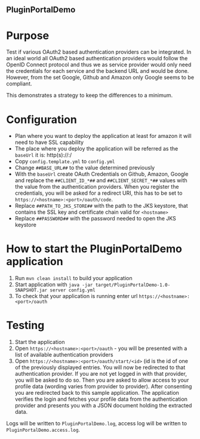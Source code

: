 PluginPortalDemo
----------------

Purpose
===
Test if various OAuth2 based authentication providers can be integrated. In an
ideal world all OAuth2 based authentication providers would follow the OpenID
Connect protocol and thus we as service provider would only need the credentials
for each service and the backend URL and would be done. However, from the set
Google, Github and Amazon only Google seems to be compliant.

This demonstrates a strategy to keep the differences to a minimum.

Configuration
===
- Plan where you want to deploy the application at least for amazon it will need
  to have SSL capability
- The place where you deploy the application will be referred as the `baseUrl` it is:
  http(s)://<hostname>:<port>/
- Copy `config.template.yml` to `config.yml`
- Change `##BASE_URL##` to the value determined previously
- With the `baseUrl` create OAuth Credentials on Github, Amazon, Google and replace
  the `##CLIENT_ID_*##` and `##CLIENT_SECRET_*##` values with the value from
  the authentication providers. When you register the credentials, you will be
  asked for a redirect URI, this has to be set to `https://<hostname>:<port>/oauth/code`.
- Replace `##PATH_TO_JKS_STORE##` with the path to the JKS keystore, that contains
  the SSL key and certificate chain valid for `<hostname>`
- Replace `##PASSWORD##` with the password needed to open the JKS keystore

How to start the PluginPortalDemo application
===

1. Run `mvn clean install` to build your application
2. Start application with `java -jar target/PluginPortalDemo-1.0-SNAPSHOT.jar server config.yml`
3. To check that your application is running enter url `https://<hostname>:<port>/oauth`

Testing
===

1. Start the application
2. Open `https://<hostname>:<port>/oauth` - you will be presented with a list
   of available authentication providers
3. Open `https://<hostname>:<port>/oauth/start/<id>` (id is the id of one of the
   previously displayed entries. You will now be redirected to that authentication
   provider. If you are not yet logged in with that provider, you will be asked
   to do so. Then you are asked to allow access to your profile data (wording
   varies from provider to provider). After consenting you are redirected back
   to this sample application. The application verifies the login and fetches
   your profile data from the authentication provider and presents you with a
   JSON document holding the extracted data.

Logs will be written to `PluginPortalDemo.log`, access log will be written to
`PluginPortalDemo.access.log`.